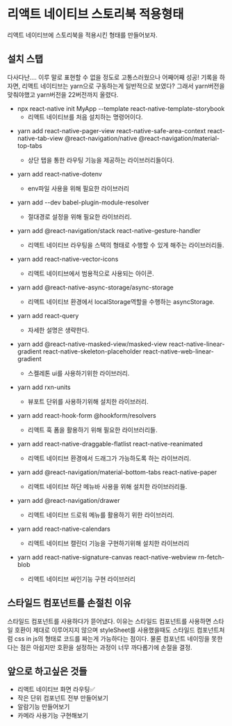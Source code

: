 # 리액트 네이티브 스토리북 적용형태

리액트 네이티브에 스토리북을 적용시킨 형태를 만들어보자.

## 설치 스탭

다사다난.... 이루 말로 표현할 수 없을 정도로 고통스러웠으나 어째어째 성공! 기록을 하자면, 리액트 네이티브는 yarn으로 구동하는게 일반적으로 보였다? 그래서 yarn버전을 맞춰야했고 yarn버전을 22버전까지 올렸다.
- npx react-native init MyApp --template react-native-template-storybook
  - 리액트 네이티브를 처음 설치하는 명령어이다.

<!-- - yarn add styled-components@5.3.5
  - 스타일드 컴포넌트를 위해 필요한 명령어이다.
  - 5.3.5로 맞추지 않으면, Error: Unable to resolve module path from postcss\lib\input.js: path could not be found이런 에러가 나온다. 나는 버전 6으로 돌리고 있었기에 에러가 난거였고 버전을 5.3.5로 맞춰줘야할 필요가 있었다. 
  
  스타일드 컴포넌트는 더이상 사용하지않기에 삭제.
  -->

- yarn add react-native-pager-view react-native-safe-area-context react-native-tab-view @react-navigation/native @react-navigation/material-top-tabs
  - 상단 탭을 통한 라우팅 기능을 제공하는 라이브러리들이다.

- yarn add react-native-dotenv
  - env파일 사용을 위해 필요한 라이브러리

- yarn add --dev babel-plugin-module-resolver
  - 절대경로 설정을 위해 필요한 라이브러리.

- yarn add @react-navigation/stack react-native-gesture-handler
  - 리액트 네이티브 라우팅을 스택의 형태로 수행할 수 있게 해주는 라이브러리들.

- yarn add react-native-vector-icons
  - 리액트 네이티브에서 범용적으로 사용되는 아이콘.

- yarn add @react-native-async-storage/async-storage
  - 리액트 네이티브 환경에서 localStorage역할을 수행하는 asyncStorage.

- yarn add react-query
  - 자세한 설명은 생략한다.

- yarn add @react-native-masked-view/masked-view react-native-linear-gradient react-native-skeleton-placeholder react-native-web-linear-gradient
  - 스켈레톤 ui를 사용하기위한 라이브러리.

- yarn add rxn-units
  - 뷰포트 단위를 사용하기위해 설치한 라이브러리.
  
- yarn add react-hook-form @hookform/resolvers
  - 리액트 훅 폼을 활용하기 위해 필요한 라이브러리들.

- yarn add react-native-draggable-flatlist react-native-reanimated
  - 리액트 네이티브 환경에서 드래그가 가능하도록 하는 라이브러리.

- yarn add @react-navigation/material-bottom-tabs react-native-paper
  - 리액트 네이티브 하단 메뉴바 사용을 위해 설치한 라이브러리들.

- yarn add @react-navigation/drawer
  - 리액트 네이티브 드로워 메뉴를 활용하기 위한 라이브러리.

- yarn add react-native-calendars
  - 리액트 네이티브 캘린더 기능을 구현하기위해 설치한 라이브러리

- yarn add react-native-signature-canvas react-native-webview rn-fetch-blob
  - 리액트 네이티브 싸인기능 구현 라이브러리
## 스타일드 컴포넌트를 손절친 이유 
스타일드 컴포넌트를 사용하다가 뜯어냈다. 이유는 스타일드 컴포넌트를 사용하면 스타일 호환이 제대로 이루어지지 않으며 styleSheet를 사용했을때도 스타일드 컴포넌트처럼 css in js의 형태로 코드를 짜는게 가능하다는 점이다. 물론 컴포넌트 네이밍을 못한다는 점은 아쉽지만 호환을 설정하는 과정이 너무 까다롭기에 손절을 결정.


## 앞으로 하고싶은 것들
- 리액트 네이티브 화면 라우팅✅
- 작은 단위 컴포넌트 전부 만들어보기
- 알람기능 만들어보기
- 카메라 사용기능 구현해보기